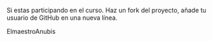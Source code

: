 Si estas participando en el curso. Haz un fork del proyecto, añade tu usuario de GitHub en una nueva línea.

ElmaestroAnubis